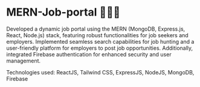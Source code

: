 # MERN-Job-portal 👨‍💻🌁
Developed a dynamic job portal using the MERN (MongoDB, Express.js, React, Node.js) stack, featuring robust functionalities for job seekers and employers. Implemented
seamless search capabilities for job hunting and a user-friendly platform for employers to post job opportunities. Additionally, integrated Firebase authentication for
enhanced security and user management.

Technologies used: ReactJS, Tailwind CSS, ExpressJS, NodeJS, MongoDB, Firebase

